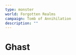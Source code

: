 ```yaml
---
type: monster
world: Forgotten Realms
campaign: Tomb of Annihilation
description: ""
---
```


# Ghast
